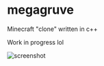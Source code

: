 # megagruve

Minecraft "clone" written in c++

Work in progress lol

![screenshot](https://github.com/kaffelars/megagruve/blob/main/screenshots/screenshot1.png)
